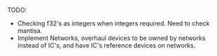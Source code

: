 TODO:

- Checking f32's as integers when integers required.
  Need to check mantisa.
- Implement Networks, overhaul devices to be owned by networks instead of IC's,
  and have IC's reference devices on networks.
